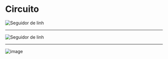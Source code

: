 # Circuito

![Seguidor de linh](https://github.com/Fabio-jr-SM/codigo-seg-line-arduino/assets/91484736/e29fc11a-9e9a-42e9-87a3-65a2ea35a607)

------------------------------------------------------------------

![Seguidor de linh](https://github.com/Fabio-jr-SM/codigo-seg-line-arduino/assets/91484736/de93eeff-5d65-4fea-b293-2c97dea8e8b1)

------------------------------------------------------------------

![image](https://github.com/Fabio-jr-SM/codigo-seg-line-arduino/assets/91484736/d2239fb0-d5ea-44c4-ac3c-25a8d7a6c645)



